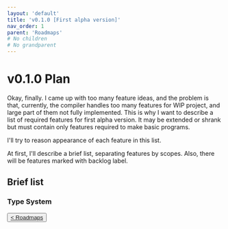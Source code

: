 ```yaml
---
layout: 'default'
title: 'v0.1.0 [First alpha version]'
nav_order: 1
parent: 'Roadmaps'
# No children
# No grandparent
---
```


# v0.1.0 Plan

Okay, finally. I came up with too many feature ideas, and the problem is that, currently, the compiler handles too many features for WIP project, and large part of them not fully implemented. This is why I want to describe a list of required features for first alpha version. It may be extended or shrank but must contain only features required to make basic programs.

I'll try to reason appearance of each feature in this list.

At first, I'll describe a brief list, separating features by scopes.
Also, there will be features marked with <span class="label-highlight">backlog</span> label.

## Brief list

### Type System
<div class="nav-btn-block">
    <button class="nav-btn left">
    <a class="link" href="/Jacy-Dev-Book/roadmaps/index.html">< Roadmaps</a>
</button>

    
</div>
